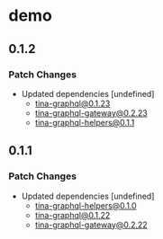 # demo

## 0.1.2

### Patch Changes

- Updated dependencies [undefined]
  - tina-graphql@0.1.23
  - tina-graphql-gateway@0.2.23
  - tina-graphql-helpers@0.1.1

## 0.1.1

### Patch Changes

- Updated dependencies [undefined]
  - tina-graphql-helpers@0.1.0
  - tina-graphql@0.1.22
  - tina-graphql-gateway@0.2.22
